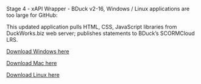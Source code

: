 Stage 4 - xAPI Wrapper - BDuck v2-16, Windows / Linux applications are too large for GitHub:


This updated application pulls HTML, CSS, JavaScript libraries from DuckWorks.biz web server; publishes statements to BDuck’s SCORMCloud LRS.

[Download Windows here](http://duckworks.biz/duckworks/xAPI/downloads/Doug/v4-19/Windows/Windows.zip)

[Download Mac here](http://duckworks.biz/duckworks/xAPI/downloads/Doug/v4-19/MacOSX/xAPI%20Cohort%20MakeyMakey%20LRP%20-%20JSON%20v4-19.app.zip)

[Download Linux here](http://duckworks.biz/duckworks/xAPI/downloads/Doug/v4-19/Linux/Linux.zip)
